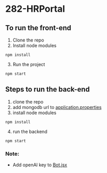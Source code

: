 # 282-HRPortal

## To run the front-end 
1. Clone the repo
2. Install node modules
```
npm install
```
3. Run the project
```
npm start
```

## Steps to run the back-end
1. clone the repo
2. add mongodb url to [application.properties](https://github.com/chisunku/cmpe-282-backend#:~:text=1%20minute%20ago-,package.json,-entire%20backend)
3. install node modules
```
npm install
```
4. run the backend 
```
npm start
```


### Note:
- Add openAI key to [Bot.jsx](https://github.com/chisunku/cmpe-282-hrportal-frontend/tree/main/src/component#:~:text=2%20minutes%20ago-,Bot.jsx,-(File))
